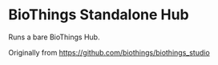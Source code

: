 # BioThings Standalone Hub

Runs a bare BioThings Hub.

Originally from https://github.com/biothings/biothings_studio

